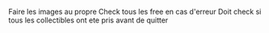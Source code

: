 Faire les images au propre
Check tous les free en cas d'erreur
Doit check si tous les collectibles ont ete pris avant de quitter